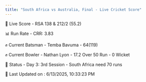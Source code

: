 ```yaml
---
title: "South Africa vs Australia, Final - Live Cricket Score"
---
```


🔴 Live Score - RSA 138 & 212/2 (55.2)  

📊 Run Rate - CRR: 3.83  

✊ Current Batsman - Temba Bavuma - 64(119)  

✊ Current Bowler - Nathan Lyon - 17.2 Over 50 Run - 0 Wicket  

📑 Status - Day 3: 3rd Session - South Africa need 70 runs

📝 Last Updated on : 6/13/2025, 10:33:23 PM  

